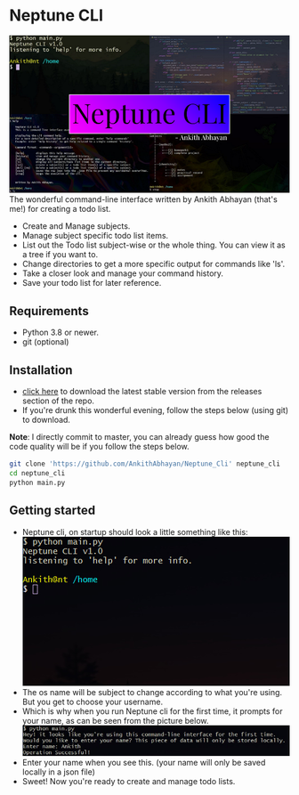 # Neptune CLI
![](screenshots/template.png)  
The wonderful command-line interface written by Ankith Abhayan (that's me!) for creating a todo list.
- Create and Manage subjects.
- Manage subject specific todo list items.
- List out the Todo list subject-wise or the whole thing. You can view it as a tree if you want to.
- Change directories to get a more specific output for commands like 'ls'.
- Take a closer look and manage your command history.
- Save your todo list for later reference.

## Requirements
- Python 3.8 or newer.  
- git (optional)
  
## Installation
- [click here](releases) to download the latest stable version from the releases section of the repo.
- If you're drunk this wonderful evening, follow the steps below (using git) to download.  

**Note**: I directly commit to master, you can already guess how good the code quality will be if you follow the steps below.  
```bash
git clone 'https://github.com/AnkithAbhayan/Neptune_Cli' neptune_cli
cd neptune_cli
python main.py
```  

## Getting started  
- Neptune cli, on startup should look a little something like this:  
![](screenshots/startup.jpg)  
- The os name will be subject to change according to what you're using. But you get to choose your username.
- Which is why when you run Neptune cli for the first time, it prompts for your name, as can be seen from the picture below.  
![](screenshots/name_prompt.jpg)  
- Enter your name when you see this. (your name will only be saved locally in a json file)
- Sweet! Now you're ready to create and manage todo lists.

[repo]: "https://github.com/AnkithAbhayan/Neptune_Cli"
[releases]: "https://github.com/AnkithAbhayan/Neptune_Cli/releases"
